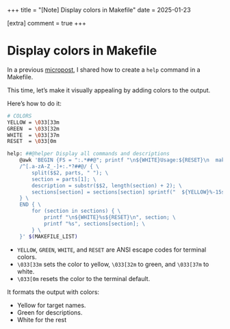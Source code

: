 +++
title = "[Note] Display colors in Makefile"
date = 2025-01-23

[extra]
comment = true
+++

# Display colors in Makefile

In a previous [micropost](/notes/make-display-helper), I shared how to create a `help` command in a Makefile.

This time, let’s make it visually appealing by adding colors to the output.

Here’s how to do it:

```bash
# COLORS
YELLOW = \033[33m
GREEN  = \033[32m
WHITE  = \033[37m
RESET  = \033[0m

help: ##@helper Display all commands and descriptions
	@awk 'BEGIN {FS = ":.*##@"; printf "\n${WHITE}Usage:${RESET}\n  make <target>\n"} \
	/^[.a-zA-Z_-]+:.*?##@/ { \
		split($$2, parts, " "); \
		section = parts[1]; \
		description = substr($$2, length(section) + 2); \
		sections[section] = sections[section] sprintf("  ${YELLOW}%-15s${RESET} ${GREEN}%s${RESET}\n", $$1, description); \
	} \
	END { \
		for (section in sections) { \
			printf "\n${WHITE}%s${RESET}\n", section; \
			printf "%s", sections[section]; \
		} \
	}' $(MAKEFILE_LIST)
```

- `YELLOW`, `GREEN`, `WHITE`, and `RESET` are ANSI escape codes for terminal colors.
- `\033[33m` sets the color to yellow, `\033[32m` to green, and `\033[37m` to white.
- `\033[0m` resets the color to the terminal default.

It formats the output with colors:

- Yellow for target names.
- Green for descriptions.
- White for the rest
